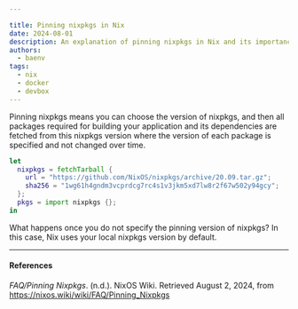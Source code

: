 ```yaml
---

title: Pinning nixpkgs in Nix
date: 2024-08-01
description: An explanation of pinning nixpkgs in Nix and its importance for reproducible builds
authors:
  - baenv
tags:
  - nix
  - docker
  - devbox
---
```


Pinning nixpkgs means you can choose the version of nixpkgs, and then all packages required for building your application and its dependencies are fetched from this nixpkgs version where the version of each package is specified and not changed over time.

```nix
let
  nixpkgs = fetchTarball {
    url = "https://github.com/NixOS/nixpkgs/archive/20.09.tar.gz";
    sha256 = "1wg61h4gndm3vcprdcg7rc4s1v3jkm5xd7lw8r2f67w502y94gcy";
  };
  pkgs = import nixpkgs {};
in
```

What happens once you do not specify the pinning version of nixpkgs? In this case, Nix uses your local nixpkgs version by default.

---

#### References

_FAQ/Pinning Nixpkgs_. (n.d.). NixOS Wiki. Retrieved August 2, 2024, from https://nixos.wiki/wiki/FAQ/Pinning_Nixpkgs
